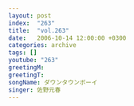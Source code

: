 ```yaml
---
layout: post
index:  "263"
title:  "vol.263"
date:   2006-10-14 12:00:00 +0300
categories: archive
tags: []
youtube: "263"
greetingM: 
greetingT: 
songName: ダウンタウンボーイ
singer: 佐野元春
---
```

